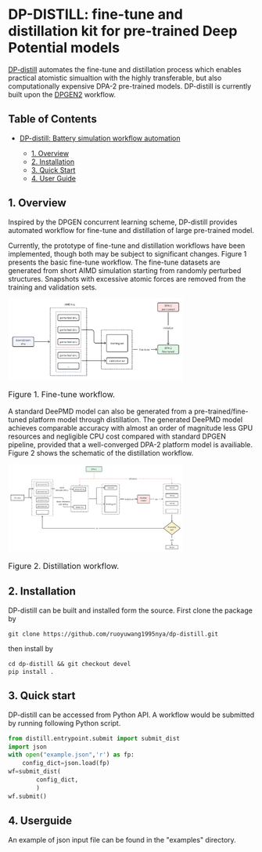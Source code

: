 # DP-DISTILL: fine-tune and distillation kit for pre-trained Deep Potential models
[DP-distill](https://github.com/ruoyuwang1995nya/dp-distill) automates the fine-tune and distillation process which enables practical atomistic simualtion with the highly transferable, but also computationally expensive DPA-2 pre-trained models. DP-distill is currently built upon the  [DPGEN2](https://github.com/deepmodeling/dpgen2) workflow.

## Table of Contents

- [DP-distill: Battery simulation workflow automation](#voltcraft-battery-simulation-workflow-automation)

  - [1. Overview](#1-overview)
  - [2. Installation](#2-installation)
  - [3. Quick Start](#3-quick-start)
  - [4. User Guide](#4-user-guide)


## 1. Overview
Inspired by the DPGEN concurrent learning scheme, DP-distill provides automated workflow for fine-tune and distillation of large pre-trained model. 

Currently, the prototype of fine-tune and distillation workflows have been implemented, though both may be subject to significant changes. Figure 1 presents the basic fine-tune workflow. The fine-tune datasets are generated from short AIMD simulation starting from randomly perturbed structures. Snapshots with excessive atomic forces are removed from the training and validation sets.
<div>
    <img src="./docs/images/fine-tune.png" alt="Fig1" style="zoom: 35%;">
    <p style='font-size:1.0rem; font-weight:none'>Figure 1. Fine-tune workflow.</p>
</div>

A standard DeePMD model can also be generated from a pre-trained/fine-tuned platform model through distillation. The generated DeePMD model achieves comparable accuracy with almost an order of magnitude less GPU resources and negligible CPU cost compared with standard DPGEN pipeline, provided that a well-converged DPA-2 platform model is availiable. Figure 2 shows the schematic of the distillation workflow.
 <div>
    <img src="./docs/images/distillation.png" alt="Fig2" style="zoom: 35%;">
    <p style='font-size:1.0rem; font-weight:none'>Figure 2. Distillation workflow.</p>
</div>

## 2. Installation
DP-distill can be built and installed form the source. First clone the package by
```shell
git clone https://github.com/ruoyuwang1995nya/dp-distill.git
```

then install by
```shell
cd dp-distill && git checkout devel
pip install .
```

## 3. Quick start
DP-distill can be accessed from Python API. A workflow would be submitted by running following Python script.
```python
from distill.entrypoint.submit import submit_dist
import json
with open("example.json",'r') as fp:
    config_dict=json.load(fp)
wf=submit_dist(
        config_dict,
        )
wf.submit()
```

## 4. Userguide
An example of json input file can be found in the "examples" directory. 